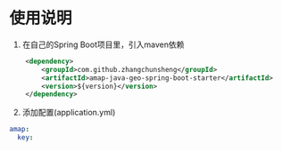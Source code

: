# 使用说明
1. 在自己的Spring Boot项目里，引入maven依赖
```xml
    <dependency>
        <groupId>com.github.zhangchunsheng</groupId>
        <artifactId>amap-java-geo-spring-boot-starter</artifactId>
        <version>${version}</version>
    </dependency>
 ```
2. 添加配置(application.yml)
```yml
amap:
  key:
```







